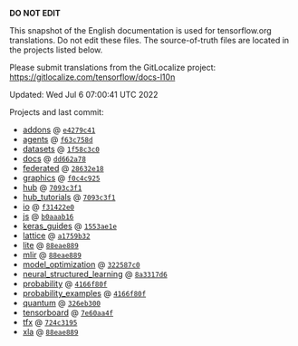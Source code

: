 __DO NOT EDIT__

This snapshot of the English documentation is used for tensorflow.org
translations. Do not edit these files. The source-of-truth files are located in
the projects listed below.

Please submit translations from the GitLocalize project: https://gitlocalize.com/tensorflow/docs-l10n

Updated: Wed Jul  6 07:00:41 UTC 2022

Projects and last commit:

- [addons](https://github.com/tensorflow/addons/tree/master/docs) @ <a href='https://github.com/tensorflow/addons/commit/e4279c414c2ca7365bc24c2033086ba114f1e004'><code>e4279c41</code></a>
- [agents](https://github.com/tensorflow/agents/tree/master/docs) @ <a href='https://github.com/tensorflow/agents/commit/f63c758d4144e15942ea1006b47d902180246ec6'><code>f63c758d</code></a>
- [datasets](https://github.com/tensorflow/datasets/tree/master/docs) @ <a href='https://github.com/tensorflow/datasets/commit/1f58c3c06002ab8752d03dd2713cf4409b69d411'><code>1f58c3c0</code></a>
- [docs](https://github.com/tensorflow/docs/tree/master/site/en) @ <a href='https://github.com/tensorflow/docs/commit/dd662a7806cf26222d385fba8e6be1f0c2e0c78c'><code>dd662a78</code></a>
- [federated](https://github.com/tensorflow/federated/tree/main/docs) @ <a href='https://github.com/tensorflow/federated/commit/28632e185685b5a7f502388fe2a846d0077e32e6'><code>28632e18</code></a>
- [graphics](https://github.com/tensorflow/graphics/tree/master/tensorflow_graphics/g3doc) @ <a href='https://github.com/tensorflow/graphics/commit/f0c4c9256c9b1a6a5337762d763e4910631c65c4'><code>f0c4c925</code></a>
- [hub](https://github.com/tensorflow/hub/tree/master/docs) @ <a href='https://github.com/tensorflow/hub/commit/7093c3f13de1aba54abf9dae8c35d6b03f014d7b'><code>7093c3f1</code></a>
- [hub_tutorials](https://github.com/tensorflow/hub/tree/master/examples/colab) @ <a href='https://github.com/tensorflow/hub/commit/7093c3f13de1aba54abf9dae8c35d6b03f014d7b'><code>7093c3f1</code></a>
- [io](https://github.com/tensorflow/io/tree/master/docs) @ <a href='https://github.com/tensorflow/io/commit/f31422e0eeb08e6336411009d316ff9d0d36edf1'><code>f31422e0</code></a>
- [js](https://github.com/tensorflow/tfjs-website/tree/master/docs) @ <a href='https://github.com/tensorflow/tfjs-website/commit/b0aaab1605bbb2ed7653f1d86656582ba06e9795'><code>b0aaab16</code></a>
- [keras_guides](https://github.com/tensorflow/docs/tree/snapshot-keras/site/en/guide/keras) @ <a href='https://github.com/tensorflow/docs/commit/1553ae1e4a149be71703e2ee60173b3d1e0e8c00'><code>1553ae1e</code></a>
- [lattice](https://github.com/tensorflow/lattice/tree/master/docs) @ <a href='https://github.com/tensorflow/lattice/commit/a1759b3243131cafca37d46b1977362dec8abee3'><code>a1759b32</code></a>
- [lite](https://github.com/tensorflow/tensorflow/tree/master/tensorflow/lite/g3doc) @ <a href='https://github.com/tensorflow/tensorflow/commit/88eae88926a40b1705932cd23586586e9bb874be'><code>88eae889</code></a>
- [mlir](https://github.com/tensorflow/tensorflow/tree/master/tensorflow/compiler/mlir/g3doc) @ <a href='https://github.com/tensorflow/tensorflow/commit/88eae88926a40b1705932cd23586586e9bb874be'><code>88eae889</code></a>
- [model_optimization](https://github.com/tensorflow/model-optimization/tree/master/tensorflow_model_optimization/g3doc) @ <a href='https://github.com/tensorflow/model-optimization/commit/322587c0780161abcd362593d9947534e02809ed'><code>322587c0</code></a>
- [neural_structured_learning](https://github.com/tensorflow/neural-structured-learning/tree/master/g3doc) @ <a href='https://github.com/tensorflow/neural-structured-learning/commit/8a3317d61eb577ce73b04b4145a8acc330b1cf5e'><code>8a3317d6</code></a>
- [probability](https://github.com/tensorflow/probability/tree/main/tensorflow_probability/g3doc) @ <a href='https://github.com/tensorflow/probability/commit/4166f80fcf861a3cfa67bde6da69b125f7618b25'><code>4166f80f</code></a>
- [probability_examples](https://github.com/tensorflow/probability/tree/main/tensorflow_probability/examples/jupyter_notebooks) @ <a href='https://github.com/tensorflow/probability/commit/4166f80fcf861a3cfa67bde6da69b125f7618b25'><code>4166f80f</code></a>
- [quantum](https://github.com/tensorflow/quantum/tree/master/docs) @ <a href='https://github.com/tensorflow/quantum/commit/326eb300d4a217f34f75cc8e0ff47bc5fc385803'><code>326eb300</code></a>
- [tensorboard](https://github.com/tensorflow/tensorboard/tree/master/docs) @ <a href='https://github.com/tensorflow/tensorboard/commit/7e60aa4f452b23c62d9ff4be38bf7e8855baa7c5'><code>7e60aa4f</code></a>
- [tfx](https://github.com/tensorflow/tfx/tree/master/docs) @ <a href='https://github.com/tensorflow/tfx/commit/724c319519afbb7f2c3570698593d66e384b0bfd'><code>724c3195</code></a>
- [xla](https://github.com/tensorflow/tensorflow/tree/master/tensorflow/compiler/xla/g3doc) @ <a href='https://github.com/tensorflow/tensorflow/commit/88eae88926a40b1705932cd23586586e9bb874be'><code>88eae889</code></a>

